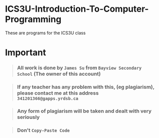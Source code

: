 # ICS3U-Introduction-To-Computer-Programming   
These are programs for the ICS3U class

# Important

> ### All work is done by ```James Su``` from ```Bayview Secondary School``` (The owner of this account)

> ### If any teacher has any problem with this, (eg plagiarism), please contact me at this address ```341201366@gapps.yrdsb.ca```

> ### Any form of plagiarism will be taken and dealt with very seriously

> ### Don't ```Copy-Paste Code```
